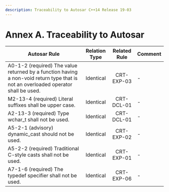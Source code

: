 ```yaml
---
description: Traceability to Autosar C++14 Release 19-03
---
```


# Annex A. Traceability to Autosar

| Autosar Rule                                                                                                                       | Relation Type | Related Rule | Comment |
| ---------------------------------------------------------------------------------------------------------------------------------- | :-----------: | :----------: | ------- |
| A0-1-2 (required) The value returned by a function having a non-void return type that is not an overloaded operator shall be used. |   Identical   |  CRT-EXP-03  | -       |
| M2-13-4 (required) Literal suffixes shall be upper case.                                                                           |   Identical   |  CRT-DCL-01  | -       |
| A2-13-3 (required) Type wchar\_t shall not be used.                                                                                |   Identical   |  CRT-DCL-01  | -       |
| A5-2-1 (advisory) dynamic\_cast should not be used.                                                                                |   Identical   |  CRT-EXP-02  | -       |
| A5-2-2 (required) Traditional C-style casts shall not be used.                                                                     |   Identical   |  CRT-EXP-01  | -       |
| A7-1-6 (required) The typedef specifier shall not be used.                                                                         |   Identical   |  CRT-EXP-06  | -       |
